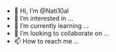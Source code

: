 - 👋 Hi, I’m @Nati10al
- 👀 I’m interested in ...
- 🌱 I’m currently learning ...
- 💞️ I’m looking to collaborate on ...
- 📫 How to reach me ...

<!---
Nati10al/Nati10al is a ✨ special ✨ repository because its `README.md` (this file) appears on your GitHub profile.
You can click the Preview link to take a look at your changes.
--->
